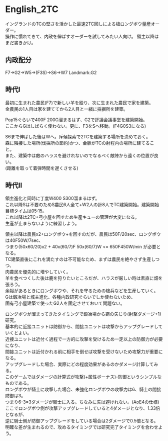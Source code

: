 # English_2TC
イングランドのTCの堅さを活かした最速2TC回しによる槍ロングボウ量産オーダー。   
操作に慣れてきて、内政を伸ばすオーダーを試してみたい人向け。 
領主以降はまだ書きかけ。 

## 内政配分
F7->G2->W5->(F3S)->S6->W7
Landmark:G2

## 時代I 
最初に生まれた農民(F7)で新しい羊を殴り、次に生まれた農民で家を建築。    
金農民の1人目は家を建ててから2人目と一緒に採掘所を建築。

Pop15ぐらいで400F 200G溜まるはず、G2で評議会議事堂を建築開始。  
ここからGはしばらく使わない。更に、F3をSへ移動。(F4G0S3になる)  

S6まで伸ばした後はWへ。斥候探索で2TCを建築する場所を決めておく。    
森に隣接した場所(伐採所の節約)かつ、金脈がTCの射程内の場所に建てること。  
また、建築中は敵のハラスを避けれないのでなるべく敵陣から遠くの位置が良い。  
(距離を取って着弾時間を遅くさせる)  

## 時代II
領主進化と同時に丁度W400 S300溜まるはず。  
これ以降Sは不要のためS農民6人全て+W2人の計8人でTC建築開始。建築開始目標タイムは05:15。  
これ以降は2TC+弓小屋を回すため生産キューの管理が大変になる。  
生産が止まらないように練習しよう。  

領主以降は農民x2+ロングボウ+を回すのだが、農民は50F/20sec、ロングボウは40F50W/7sec、  
つまり(50x60/20)x2 + 40x(60/7)F 50x(60/7)W <= 650F450W/min が必要となる。  
TC建築直後にこれを満たすのは不可能なため、まずは農民を絶やさず生産しつつ、  
肉農民を優先的に増やしていく。  
羊を食べつくした後は鹿を狩りたいところだが、ハラスが厳しい時は素直に畑を張ろう。  
余裕があるときにロングボウや、それを守るための槍兵などを生産していく。  
Gは鍛冶場と城主進化、各種内政研究ぐらいでしか使わないため、  
固有弓小屋建築で使ったG2人を固定させておいて問題ない。

ロングボウが溜まってきたタイミングで鍛冶場から鋼の矢じり(射撃ダメージ+1)研究。  
基本的に近接ユニットは防御から、間接ユニットは攻撃からアップグレードしていくとよい。  
近接ユニットは近付く過程で一方的に攻撃を受けるため一定以上の防御力が必要になり、  
間接ユニットは近付かれる前に相手を倒せば攻撃を受けないため攻撃力が重要になる。  
アップグレードした場合、実際にどの程度効果があるのかダメージ計算してみる。  
このゲームではダメージの計算式が攻撃(+属性ボーナス)-防御というシンプルなものである。  
ロングボウが騎士に攻撃した場合、未強化ロングボウの攻撃力は6、騎士の間接防御は3。  
つまり6-3=3ダメージが騎士に入る。ちなみに矢は避けれない。(AoE4の仕様)  
ここでロングボウ側が攻撃アップグレードしていると4ダメージとなり、1.33倍となるが、  
逆に騎士側が防御アップグレードをしている場合は2ダメージで0.5倍となる。  
明確な差が生まれるので、攻めるタイミングでは研究完了タイミングを合わせよう。  